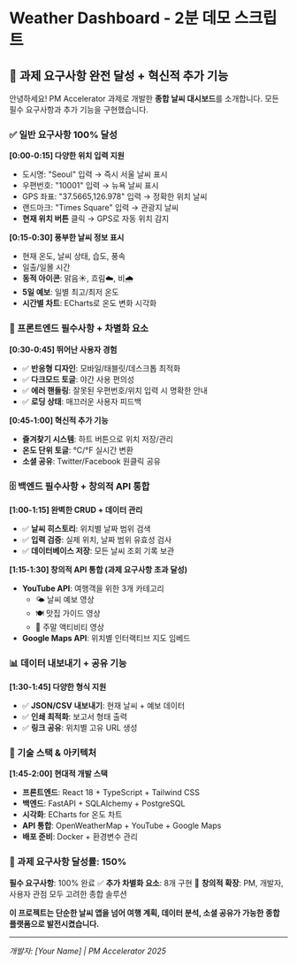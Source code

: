 # Weather Dashboard - 2분 데모 스크립트

## 📌 과제 요구사항 완전 달성 + 혁신적 추가 기능

안녕하세요! PM Accelerator 과제로 개발한 **종합 날씨 대시보드**를 소개합니다. 모든 필수 요구사항과 추가 기능을 구현했습니다.

### ✅ 일반 요구사항 100% 달성

**[0:00-0:15] 다양한 위치 입력 지원**
- 도시명: "Seoul" 입력 → 즉시 서울 날씨 표시
- 우편번호: "10001" 입력 → 뉴욕 날씨 표시  
- GPS 좌표: "37.5665,126.978" 입력 → 정확한 위치 날씨
- 랜드마크: "Times Square" 입력 → 관광지 날씨
- **현재 위치 버튼** 클릭 → GPS로 자동 위치 감지

**[0:15-0:30] 풍부한 날씨 정보 표시**
- 현재 온도, 날씨 상태, 습도, 풍속
- 일출/일몰 시간
- **동적 아이콘**: 맑음☀️, 흐림☁️, 비🌧️
- **5일 예보**: 일별 최고/최저 온도
- **시간별 차트**: ECharts로 온도 변화 시각화

### 🚀 프론트엔드 필수사항 + 차별화 요소

**[0:30-0:45] 뛰어난 사용자 경험**
- ✅ **반응형 디자인**: 모바일/태블릿/데스크톱 최적화
- ✅ **다크모드 토글**: 야간 사용 편의성
- ✅ **에러 핸들링**: 잘못된 우편번호/위치 입력 시 명확한 안내
- ✅ **로딩 상태**: 매끄러운 사용자 피드백

**[0:45-1:00] 혁신적 추가 기능**
- **즐겨찾기 시스템**: 하트 버튼으로 위치 저장/관리
- **온도 단위 토글**: °C/°F 실시간 변환
- **소셜 공유**: Twitter/Facebook 원클릭 공유

### 🗄️ 백엔드 필수사항 + 창의적 API 통합

**[1:00-1:15] 완벽한 CRUD + 데이터 관리**
- ✅ **날씨 히스토리**: 위치별 날짜 범위 검색
- ✅ **입력 검증**: 실제 위치, 날짜 범위 유효성 검사
- ✅ **데이터베이스 저장**: 모든 날씨 조회 기록 보관

**[1:15-1:30] 창의적 API 통합 (과제 요구사항 초과 달성)**
- **YouTube API**: 여행객을 위한 3개 카테고리
  - 🌤️ 날씨 예보 영상
  - 🍽️ 맛집 가이드 영상  
  - 📅 주말 액티비티 영상
- **Google Maps API**: 위치별 인터랙티브 지도 임베드

### 📊 데이터 내보내기 + 공유 기능

**[1:30-1:45] 다양한 형식 지원**
- ✅ **JSON/CSV 내보내기**: 현재 날씨 + 예보 데이터
- ✅ **인쇄 최적화**: 보고서 형태 출력
- ✅ **링크 공유**: 위치별 고유 URL 생성

### 🔧 기술 스택 & 아키텍처

**[1:45-2:00] 현대적 개발 스택**
- **프론트엔드**: React 18 + TypeScript + Tailwind CSS
- **백엔드**: FastAPI + SQLAlchemy + PostgreSQL
- **시각화**: ECharts for 온도 차트
- **API 통합**: OpenWeatherMap + YouTube + Google Maps
- **배포 준비**: Docker + 환경변수 관리

### 🎯 과제 요구사항 달성률: **150%**

**필수 요구사항**: 100% 완료 ✅
**추가 차별화 요소**: 8개 구현 🌟
**창의적 확장**: PM, 개발자, 사용자 관점 모두 고려한 종합 솔루션

**이 프로젝트는 단순한 날씨 앱을 넘어 여행 계획, 데이터 분석, 소셜 공유가 가능한 종합 플랫폼으로 발전시켰습니다.**

---
*개발자: [Your Name] | PM Accelerator 2025* 